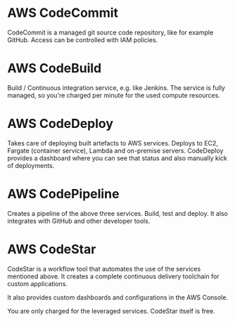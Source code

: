 # AWS CodeCommit

CodeCommit is a managed git source code repository, like for example GitHub. Access can be controlled with IAM policies.

# AWS CodeBuild

Build / Continuous integration service, e.g. like Jenkins. The service is fully managed, so you're charged per minute for the used compute resources.

# AWS CodeDeploy

Takes care of deploying built artefacts to AWS services. Deploys to EC2, Fargate (container service), Lambda and on-premise servers. CodeDeploy provides a dashboard where you can see that status and also manually kick of deployments.

# AWS CodePipeline

Creates a pipeline of the above three services. Build, test and deploy. It also integrates with GitHub and other developer tools.

# AWS CodeStar

CodeStar is a workflow tool that automates the use of the services mentioned above. It creates a complete continuous delivery toolchain for custom applications.

It also provides custom dashboards and configurations in the AWS Console.

You are only charged for the leveraged services. CodeStar itself is free.

# &#x20;
